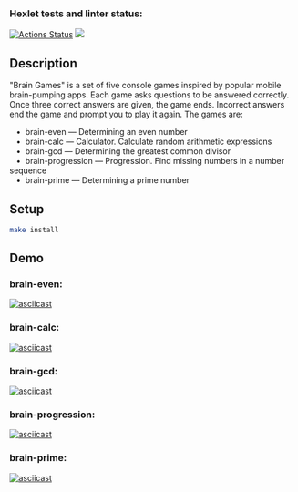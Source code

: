### Hexlet tests and linter status:
[![Actions Status](https://github.com/gaivanchi/brain-games/workflows/hexlet-check/badge.svg)](https://github.com/gaivanchi/brain-games/actions)
<a href="https://codeclimate.com/github/gaivanchi/brain-games/maintainability"><img src="https://api.codeclimate.com/v1/badges/f4423b7d217e439f7077/maintainability" /></a>

## Description
"Brain Games" is a set of five console games inspired by popular mobile brain-pumping apps. Each game asks questions to be answered correctly. Once three correct answers are given, the game ends. Incorrect answers end the game and prompt you to play it again. The games are:

&nbsp;&nbsp;&nbsp;•&nbsp;&nbsp;brain-even — Determining an even number  
&nbsp;&nbsp;&nbsp;•&nbsp;&nbsp;brain-calc — Calculator. Calculate random arithmetic expressions  
&nbsp;&nbsp;&nbsp;•&nbsp;&nbsp;brain-gcd — Determining the greatest common divisor  
&nbsp;&nbsp;&nbsp;•&nbsp;&nbsp;brain-progression — Progression. Find missing numbers in a number sequence  
&nbsp;&nbsp;&nbsp;•&nbsp;&nbsp;brain-prime — Determining a prime number

## Setup
```sh
make install
```

## Demo
### brain-even:
[![asciicast](https://asciinema.org/a/wcsFcciZx1v5W0E21Ka95pT5I.svg)](https://asciinema.org/a/wcsFcciZx1v5W0E21Ka95pT5I)

### brain-calc:
[![asciicast](https://asciinema.org/a/cRxc6affyP4X6RR8wtrCqFJ9d.svg)](https://asciinema.org/a/cRxc6affyP4X6RR8wtrCqFJ9d)

### brain-gcd:
[![asciicast](https://asciinema.org/a/YBtfRePIb5GIfLDdirIGtz5tj.svg)](https://asciinema.org/a/YBtfRePIb5GIfLDdirIGtz5tj)

### brain-progression:
[![asciicast](https://asciinema.org/a/PD19RJk9ubnXr0TWj7W5zpsvv.svg)](https://asciinema.org/a/PD19RJk9ubnXr0TWj7W5zpsvv)

### brain-prime:
[![asciicast](https://asciinema.org/a/V5GqWbwgWjEn6Q0LZQ61K8Utj.svg)](https://asciinema.org/a/V5GqWbwgWjEn6Q0LZQ61K8Utj)
